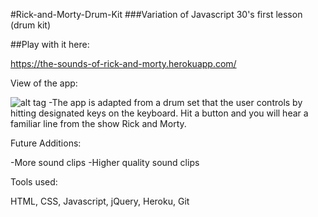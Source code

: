 #Rick-and-Morty-Drum-Kit
###Variation of Javascript 30's first lesson (drum kit)

##Play with it here:

https://the-sounds-of-rick-and-morty.herokuapp.com/


View of the app:

![alt tag](https://github.com/JesseHappel/Rick-and-Morty-Drum-Kit/blob/master/RandM/appscreen.png?raw=true) -The app is adapted from a drum set that the user controls by hitting designated keys on the keyboard. Hit a button and you will hear a familiar line from the show Rick and Morty.

Future Additions:

-More sound clips -Higher quality sound clips

Tools used:

HTML, CSS, Javascript, jQuery, Heroku, Git
